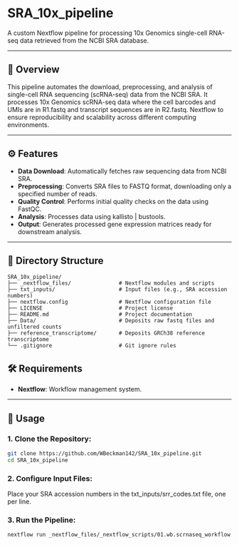 # SRA_10x_pipeline

A custom Nextflow pipeline for processing 10x Genomics single-cell RNA-seq data retrieved from the NCBI SRA database.

---

## 📌 Overview

This pipeline automates the download, preprocessing, and analysis of single-cell RNA sequencing (scRNA-seq) data from the NCBI SRA. It processes 10x Genomics scRNA-seq data where the cell barcodes and UMIs are in R1.fastq and transcript sequences are in R2.fastq. Nextflow to ensure reproducibility and scalability across different computing environments.

---

## ⚙️ Features

- **Data Download**: Automatically fetches raw sequencing data from NCBI SRA.
- **Preprocessing**: Converts SRA files to FASTQ format, downloading only a specified number of reads.
- **Quality Control**: Performs initial quality checks on the data using FastQC.
- **Analysis**: Processes data using kallisto | bustools.
- **Output**: Generates processed gene expression matrices ready for downstream analysis.


---

## 📂 Directory Structure

```plaintext
SRA_10x_pipeline/
├── _nextflow_files/               # Nextflow modules and scripts
├── txt_inputs/                    # Input files (e.g., SRA accession numbers)
├── nextflow.config                # Nextflow configuration file
├── LICENSE                        # Project license
├── README.md                      # Project documentation
├── Data/                          # Deposits raw fastq files and unfiltered counts
├── reference_transcriptome/       # Deposits GRCh38 reference transcriptome
└── .gitignore                     # Git ignore rules
```

## 🛠️ Requirements

- **Nextflow**: Workflow management system.

---

## 🚀 Usage

### 1. Clone the Repository:

```bash
git clone https://github.com/WBeckman142/SRA_10x_pipeline.git
cd SRA_10x_pipeline
```

### 2. Configure Input Files:

Place your SRA accession numbers in the txt_inputs/srr_codes.txt file, one per line.

### 3. Run the Pipeline:

```bash
nextflow run _nextflow_files/_nextflow_scripts/01.wb.scrnaseq_workflow.nf --max_reads 1000000
```
